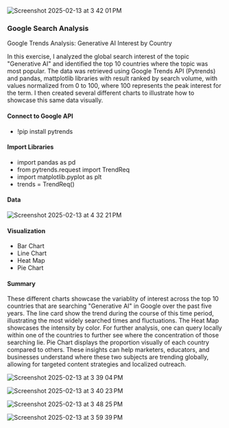 
![Screenshot 2025-02-13 at 3 42 01 PM](https://github.com/user-attachments/assets/2f53f61e-673d-4ba6-9a1b-2e69f2e263cd)
 

### Google Search Analysis

Google Trends Analysis: Generative AI Interest by Country

In this exercise, I analyzed the global search interest of the topic "Generative AI" and identified the top 10 countries where the topic was most popular. The data was retrieved using Google Trends API (Pytrends) and pandas, mattplotlib libraries with result ranked by search volume, with values normalized from 0 to 100, where 100 represents the peak interest for the term. I then created several different charts to illustrate how to showcase this same data visually. 



#### Connect to Google API

- !pip install pytrends

#### Import Libraries

- import pandas as pd
- from pytrends.request import TrendReq
- import matplotlib.pyplot as plt
- trends = TrendReq()
 
#### Data

![Screenshot 2025-02-13 at 4 32 21 PM](https://github.com/user-attachments/assets/a9caac3a-383e-4df7-a51d-de980e684e44)


#### Visualization

- Bar Chart
- Line Chart
- Heat Map
- Pie Chart
  


#### Summary

These different charts showcase the variablity of interest across the top 10 countries that are searching "Generative AI" in Google over the past five years. 
The line card show the trend during the course of this time period, illustrating the most widely searched times and fluctuations. The Heat Map showcases the intensity by color. For further analysis, one can query locally within one of the countries to further see where the concentration of those searching lie.  Pie Chart displays the proportion visually of each country compared to others. 
These insights can help marketers, educators, and businesses understand where these two subjects are trending globally, allowing for targeted content strategies and localized outreach.


![Screenshot 2025-02-13 at 3 39 04 PM](https://github.com/user-attachments/assets/4e297780-f8dc-4d4b-a2c5-9cc9a42564d0)





![Screenshot 2025-02-13 at 3 40 23 PM](https://github.com/user-attachments/assets/2d0af070-40bc-41da-8d5f-12d2f221a33b)






![Screenshot 2025-02-13 at 3 48 25 PM](https://github.com/user-attachments/assets/fa234817-0371-4de3-9652-9520c84a2812)






![Screenshot 2025-02-13 at 3 59 39 PM](https://github.com/user-attachments/assets/b91973cd-39d6-45e7-9651-e393e7234a41)
 
 

